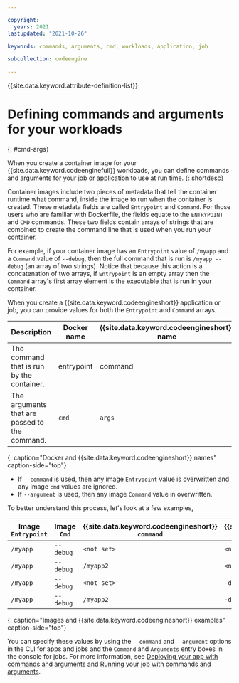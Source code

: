 ```yaml
---

copyright:
  years: 2021
lastupdated: "2021-10-26"

keywords: commands, arguments, cmd, workloads, application, job

subcollection: codeengine

---
```


{{site.data.keyword.attribute-definition-list}}

# Defining commands and arguments for your workloads
{: #cmd-args}

When you create a container image for your {{site.data.keyword.codeenginefull}} workloads, you can define commands and arguments for your job or application to use at run time.
{: shortdesc}

Container images include two pieces of metadata that tell the container runtime what command, inside the image to run when the container is created. These metadata fields are called `Entrypoint` and `Command`. For those users who are familiar with Dockerfile, the fields equate to the `ENTRYPOINT` and `CMD` commands. These two fields contain arrays of strings that are combined to create the command line that is used when you run your container. 

For example, if your container image has an `Entrypoint` value of `/myapp` and a `Command` value of `--debug`, then the full command that is run is `/myapp --debug` (an array of two strings). Notice that because this action is a concatenation of two arrays, if `Entrypoint` is an empty array then the `Command` array's first array element is the executable that is run in your container.

When you create a {{site.data.keyword.codeengineshort}} application or job, you can provide values for both the `Entrypoint` and `Command` arrays. 

| Description    | Docker name    | {{site.data.keyword.codeengineshort}} name |
| ---------- |  ------ | ------ | 
| The command that is run by the container. | entrypoint |    command |
| The arguments that are passed to the command.    | `cmd`    | `args` |
{: caption="Docker and {{site.data.keyword.codeengineshort}} names" caption-side="top"}

- If `--command` is used, then any image `Entrypoint` value is overwritten and any image `cmd` values are ignored.
- If `--argument` is used, then any image `Command` value in overwritten.

To better understand this process, let's look at a few examples,

| Image `Entrypoint` | Image `Cmd` |    {{site.data.keyword.codeengineshort}} `command` |    {{site.data.keyword.codeengineshort}} `args` |    Command that is run |
| ------ |  ------ | ------ | ------ | ------ |
| `/myapp` |    `--debug` |    `<not set>` |    `<not set>` |    `/myapp --debug` |
| `/myapp` |    `--debug` |    `/myapp2` |    `<not set>` |    `/myapp2` |
| `/myapp` |    `--debug` |    `<not set>` |    `-d` |    `/myapp -d` |
| `/myapp` |    `--debug` |    `/myapp2` |    `-d` |    `/myapp2 -d` |
{: caption="Images and {{site.data.keyword.codeengineshort}} examples" caption-side="top"}

You can specify these values by using the `--command` and `--argument` options in the CLI for apps and jobs and the `Command` and `Arguments` entry boxes in the console for jobs. For more information, see [Deploying your app with commands and arguments](/docs/codeengine?topic=codeengine-application-workloads#deploy-app-cmd-args) and [Running your job with commands and arguments](/docs/codeengine?topic=codeengine-job-plan#job-cmd-args).


